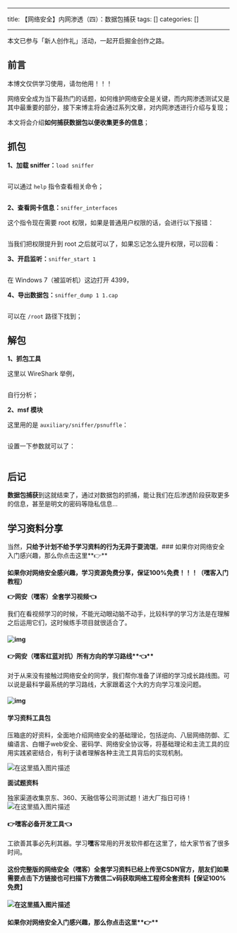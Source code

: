 
--- 
title:  【网络安全】内网渗透（四）：数据包捕获 
tags: []
categories: [] 

---
本文已参与「新人创作礼」活动，一起开启掘金创作之路。

## 前言

本博文仅供学习使用，请勿他用！！！

网络安全成为当下最热门的话题，如何维护网络安全是关键，而内网渗透测试又是其中最重要的部分，接下来博主将会通过系列文章，对内网渗透进行介绍与复现；

本文将会介绍**如何捕获数据包以便收集更多的信息**；

## 抓包

**1、加载 sniffer：**`load sniffer`

<img src="https://img-blog.csdnimg.cn/img_convert/b86e6e3c91c7920b75de3a023490f382.png" alt="">

可以通过 `help` 指令查看相关命令；

<img src="https://img-blog.csdnimg.cn/img_convert/a1d4ad973c5b9fce4065db4b5835dace.png" alt="">

**2、查看网卡信息：**`sniffer_interfaces`

这个指令现在需要 root 权限，如果是普通用户权限的话，会进行以下报错：

<img src="https://img-blog.csdnimg.cn/img_convert/05cf55eb19bb5f0cdbddaa68a331d286.png" alt="">

当我们把权限提升到 root 之后就可以了，如果忘记怎么提升权限，可以回看： <img src="https://img-blog.csdnimg.cn/img_convert/0a07353ac4aa40bebfca0a346eb53ef1.png" alt="">

**3、开启监听：**`sniffer_start 1`

<img src="https://img-blog.csdnimg.cn/img_convert/3703155f25d6a3eca6a8ea3286998daa.png" alt="">

在 Windows 7（被监听机）这边打开 4399， <img src="https://img-blog.csdnimg.cn/img_convert/5b114ce15b2c94f6880e82b8bbd2a68e.png" alt="">

**4、导出数据包：**`sniffer_dump 1 1.cap`

<img src="https://img-blog.csdnimg.cn/img_convert/e847b292a99a4a88870677be1d5749ec.png" alt="">

可以在 `/root` 路径下找到；

## 解包

**1、抓包工具**

这里以 WireShark 举例，

<img src="https://img-blog.csdnimg.cn/img_convert/c0e9260981be5781dffd04c1d416cd4a.png" alt="">

自行分析；

**2、msf 模块**

这里用的是 `auxiliary/sniffer/psnuffle`：

<img src="https://img-blog.csdnimg.cn/img_convert/669c1e94e5c0376361e18a60a2bfae7b.png" alt="">

设置一下参数就可以了：

<img src="https://img-blog.csdnimg.cn/img_convert/ad15a5799654d9b9bddec30361549bfd.png" alt="">

## 后记

**数据包捕获**到这就结束了，通过对数据包的抓捕，能让我们在后渗透阶段获取更多的信息，甚至是明文的密码等隐私信息…

## 学习资料分享

当然，**只给予计划不给予学习资料的行为无异于耍流氓**，### 如果你对网络安全入门感兴趣，那么你点击这里**👉**

**如果你对网络安全感兴趣，学习资源免费分享，保证100%免费！！！（嘿客入门教程）**

**👉网安（嘿客）全套学习视频👈**

我们在看视频学习的时候，不能光动眼动脑不动手，比较科学的学习方法是在理解之后运用它们，这时候练手项目就很适合了。

#### 

#### <img src="https://img-blog.csdnimg.cn/img_convert/d1c617b78ee48eda7601e5b803e69276.png" alt="img">

#### **👉网安（嘿客红蓝对抗）所有方向的学习路线****👈**

对于从来没有接触过网络安全的同学，我们帮你准备了详细的学习成长路线图。可以说是最科学最系统的学习路线，大家跟着这个大的方向学习准没问题。

#### <img src="https://img-blog.csdnimg.cn/img_convert/de55dfd737dae0cf88e416d0454b17a8.png" alt="img">

#### 学习资料工具包

压箱底的好资料，全面地介绍网络安全的基础理论，包括逆向、八层网络防御、汇编语言、白帽子web安全、密码学、网络安全协议等，将基础理论和主流工具的应用实践紧密结合，有利于读者理解各种主流工具背后的实现机制。

<img src="https://img-blog.csdnimg.cn/9609a53465cf4253b492a5185896fa71.png" alt="在这里插入图片描述">

**面试题资料**

独家渠道收集京东、360、天融信等公司测试题！进大厂指日可待！ <img src="https://img-blog.csdnimg.cn/f5f267c281c543fb9cc9af53b9003a37.png" alt="在这里插入图片描述">

#### **👉<strong><strong>嘿客必备开发工具**</strong>👈</strong>

工欲善其事必先利其器。学习**嘿**客常用的开发软件都在这里了，给大家节省了很多时间。

#### 这份完整版的网络安全（**嘿**客）全套学习资料已经上传至CSDN官方，朋友们如果需要点击下方链接**也可扫描下方微信二v码获取网络工程师全套资料**【保证100%免费】

#### <img src="https://img-blog.csdnimg.cn/img_convert/16c400294b6fda8f01400f24f1f12b0c.png" alt="在这里插入图片描述">

#### 如果你对网络安全入门感兴趣，那么你点击这里**👉**
